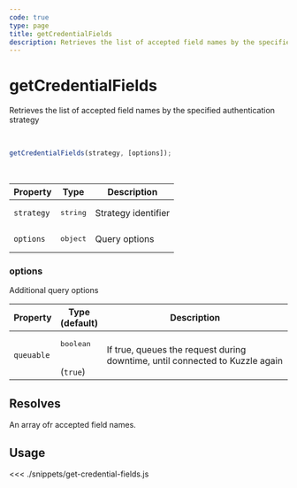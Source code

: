 ```yaml
---
code: true
type: page
title: getCredentialFields
description: Retrieves the list of accepted field names by the specified authentication strategy
---
```


# getCredentialFields

Retrieves the list of accepted field names by the specified authentication strategy

<br />

```js
getCredentialFields(strategy, [options]);
```

<br />

| Property | Type | Description |
| --- | --- | --- |
| `strategy` | <pre>string</pre> | Strategy identifier |
| `options` | <pre>object</pre> | Query options |

### options

Additional query options

| Property | Type<br />(default) | Description |
| --- | --- | --- |
| `queuable` | <pre>boolean</pre><br />(`true`) | If true, queues the request during downtime, until connected to Kuzzle again |

## Resolves

An array ofr accepted field names.

## Usage

<<< ./snippets/get-credential-fields.js

